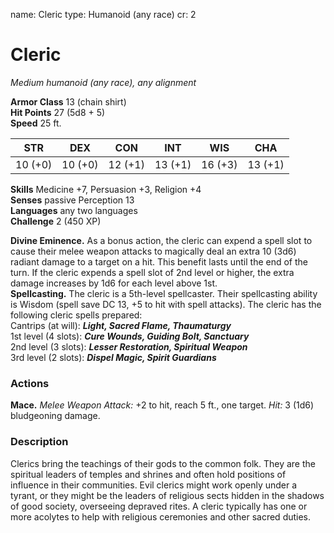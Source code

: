 name: Cleric
type: Humanoid (any race)
cr: 2

# Cleric 
_Medium humanoid (any race), any alignment_

**Armor Class** 13 (chain shirt)    
**Hit Points** 27 (5d8 + 5)    
**Speed** 25 ft. 

| STR     | DEX     | CON     | INT     | WIS     | CHA     |
|---------|---------|---------|---------|---------|---------|
| 10 (+0) | 10 (+0) | 12 (+1) | 13 (+1) | 16 (+3) | 13 (+1) |   

**Skills** Medicine +7, Persuasion +3, Religion +4    
**Senses** passive Perception 13    
**Languages** any two languages    
**Challenge** 2 (450 XP) 

**Divine Eminence.** As a bonus action, the cleric can expend a spell slot to cause their melee weapon attacks to magically deal an extra 10 (3d6) radiant damage to a target on a hit. This benefit lasts until the end of the turn. If the cleric expends a spell slot of 2nd level or higher, the extra damage increases by 1d6 for each level above 1st.    
**Spellcasting.** The cleric is a 5th-level spellcaster. Their spellcasting ability is Wisdom (spell save DC 13, +5 to hit with spell attacks). The cleric has the following cleric spells prepared:    
Cantrips (at will): **_Light, Sacred Flame, Thaumaturgy_**    
1st level (4 slots): **_Cure Wounds, Guiding Bolt, Sanctuary_**    
2nd level (3 slots): **_Lesser Restoration, Spiritual Weapon_**    
3rd level (2 slots): **_Dispel Magic, Spirit Guardians_** 

### Actions 
**Mace.** _Melee Weapon Attack:_ +2 to hit, reach 5 ft., one target. _Hit:_ 3 (1d6) bludgeoning damage. 

### Description
Clerics bring the teachings of their gods to the common folk. They are the spiritual leaders of temples and shrines and often hold positions of influence in their communities. Evil clerics might work openly under a tyrant, or they might be the leaders of religious sects hidden in the shadows of good society, overseeing depraved rites. A cleric typically has one or more acolytes to help with religious ceremonies and other sacred duties. 
